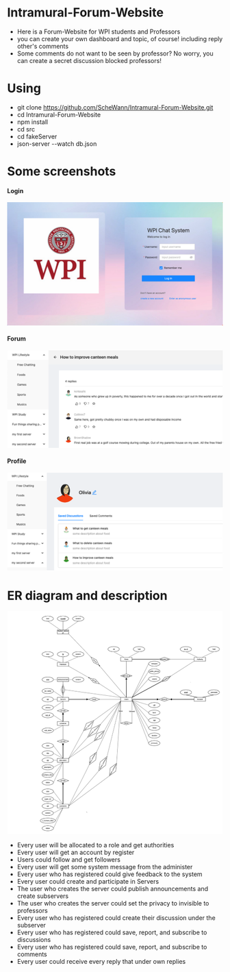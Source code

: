 # Intramural-Forum-Website

- Here is a Forum-Website for WPI students and Professors
- you can create your own dashboard and topic, of course! including reply other's comments
- Some comments do not want to be seen by professor? No worry, you can create a secret discussion blocked professors!

# Using
- git clone https://github.com/ScheWann/Intramural-Forum-Website.git
- cd Intramural-Forum-Website
- npm install
- cd src
- cd fakeServer
- json-server --watch db.json

# Some screenshots
<h4>Login</h4>
<img alt="Demo" src="./src/images/wpi.png" />
<h4>Forum</h4>
<img alt="Demo" src="./src/images/Forum.png" />
<h4>Profile</h4>
<img alt="Demo" src="./src/images/profile.png" />

# ER diagram and description
<img alt="Demo" src="./src/images/ERD.png" />

- Every user will be allocated to a role and get authorities
- Every user will get an account by register
- Users could follow and get followers
- Every user will get some system message from the administer
- Every user who has registered could give feedback to the system
- Every user could create and participate in Servers
- The user who creates the server could publish announcements and create subservers
- The user who creates the server could set the privacy to invisible to professors
- Every user who has registered could create their discussion under the subserver
- Every user who has registered could save, report, and subscribe to discussions
- Every user who has registered could save, report, and subscribe to comments
- Every user could receive every reply that under own replies

